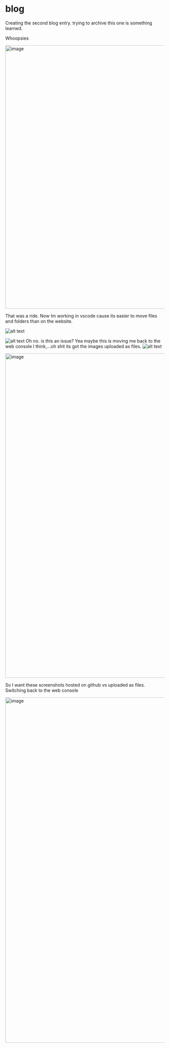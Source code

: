 # blog

Creating the second blog entry. trying to archive this one is something learned. 

Whoopsies

<img width="829" alt="image" src="https://github.com/jgalluzzi/blog/assets/46066804/26f2c09e-8305-4b02-b121-98768b42b2bc">

That was a ride. Now Im working in vscode cause its easier to move files and folders than on the website. 


![alt text](image.png)

![alt text](image-1.png)
Oh no. is this an issue? Yea maybe this is moving me back to the web console I think,...oh shit its got the images uploaded as files.
![alt text](image-2.png)

<img width="1021" alt="image" src="https://github.com/jgalluzzi/blog/assets/46066804/fe315a8e-3c2e-4fe7-bab4-3d7b401cdf08">

So I want these screenshots hosted on github vs uploaded as files. Switching back to the web console

<img width="1087" alt="image" src="https://github.com/jgalluzzi/blog/assets/46066804/2d6123cc-0bbd-4d56-827f-d5a1aa4828cd">

